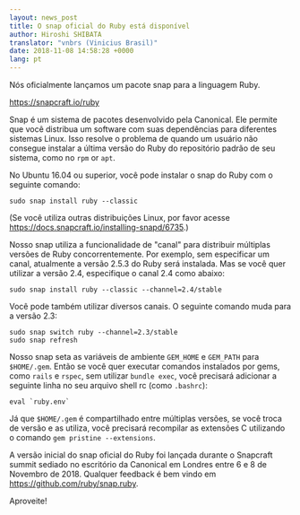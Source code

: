 ```yaml
---
layout: news_post
title: O snap oficial do Ruby está disponível
author: Hiroshi SHIBATA
translator: "vnbrs (Vinicius Brasil)"
date: 2018-11-08 14:58:28 +0000
lang: pt
---
```


Nós oficialmente lançamos um pacote snap para a linguagem Ruby.

<https://snapcraft.io/ruby>

Snap é um sistema de pacotes desenvolvido pela Canonical. Ele permite que você
distribua um software com suas dependências para diferentes sistemas Linux.
Isso resolve o problema de quando um usuário não consegue instalar a última
versão do Ruby do repositório padrão de seu sistema, como no  `rpm` or `apt`.

No Ubuntu 16.04 ou superior, você pode instalar o snap do Ruby com o seguinte
comando:

```
sudo snap install ruby --classic
```

(Se você utiliza outras distribuições Linux, por favor acesse
<https://docs.snapcraft.io/installing-snapd/6735>.)

Nosso snap utiliza a funcionalidade de "canal" para distribuir
múltiplas versões de Ruby concorrentemente. Por exemplo, sem especificar
um canal, atualmente a versão 2.5.3 do Ruby será instalada. Mas se você
quer utilizar a versão 2.4, especifique o canal 2.4 como abaixo:

```
sudo snap install ruby --classic --channel=2.4/stable
```

Você pode também utilizar diversos canais. O seguinte comando muda para a versão 2.3:

```
sudo snap switch ruby --channel=2.3/stable
sudo snap refresh
```

Nosso snap seta as variáveis de ambiente `GEM_HOME` e `GEM_PATH`
para `$HOME/.gem`.
Então se você quer executar comandos instalados por gems, como `rails` e
`rspec`, sem utilizar `bundle exec`, você precisará adicionar a seguinte
linha no seu arquivo shell rc (como `.bashrc`):

```
eval `ruby.env`
```

Já que `$HOME/.gem` é compartilhado entre múltiplas versões, se você
troca de versão e as utiliza, você precisará recompilar as extensões C
utilizando o comando `gem pristine --extensions`.

A versão inicial do snap oficial do Ruby foi lançada durante o Snapcraft
summit sediado no escritório da Canonical em Londres entre 6 e 8 de Novembro
de 2018.
Qualquer feedback é bem vindo em <https://github.com/ruby/snap.ruby>.

Aproveite!
